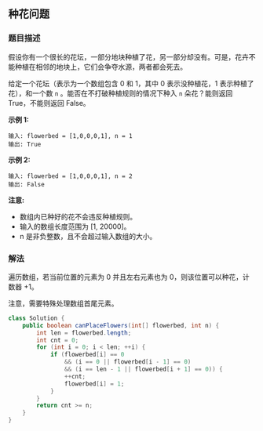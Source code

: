 ## 种花问题
### 题目描述

假设你有一个很长的花坛，一部分地块种植了花，另一部分却没有。可是，花卉不能种植在相邻的地块上，它们会争夺水源，两者都会死去。

给定一个花坛（表示为一个数组包含 0 和 1，其中 0 表示没种植花，1 表示种植了花），和一个数 `n` 。能否在不打破种植规则的情况下种入 `n` 朵花？能则返回 True，不能则返回 False。

**示例 1:**
```
输入: flowerbed = [1,0,0,0,1], n = 1
输出: True
```

**示例 2:**
```
输入: flowerbed = [1,0,0,0,1], n = 2
输出: False
```

**注意:**

- 数组内已种好的花不会违反种植规则。
- 输入的数组长度范围为 [1, 20000]。
- n 是非负整数，且不会超过输入数组的大小。

### 解法
遍历数组，若当前位置的元素为 0 并且左右元素也为 0，则该位置可以种花，计数器 +1。

注意，需要特殊处理数组首尾元素。

```java
class Solution {
    public boolean canPlaceFlowers(int[] flowerbed, int n) {
        int len = flowerbed.length;
        int cnt = 0;
        for (int i = 0; i < len; ++i) {
            if (flowerbed[i] == 0 
                && (i == 0 || flowerbed[i - 1] == 0) 
                && (i == len - 1 || flowerbed[i + 1] == 0)) {
                ++cnt;
                flowerbed[i] = 1;
            }
        }
        return cnt >= n;
    }
}
```